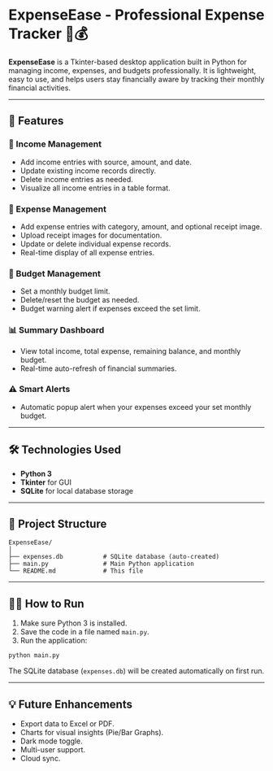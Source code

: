 # ExpenseEase - Professional Expense Tracker 🧾💰

**ExpenseEase** is a Tkinter-based desktop application built in Python for managing income, expenses, and budgets professionally. It is lightweight, easy to use, and helps users stay financially aware by tracking their monthly financial activities.

---

## 🚀 Features

### 📌 Income Management
- Add income entries with source, amount, and date.
- Update existing income records directly.
- Delete income entries as needed.
- Visualize all income entries in a table format.

### 📌 Expense Management
- Add expense entries with category, amount, and optional receipt image.
- Upload receipt images for documentation.
- Update or delete individual expense records.
- Real-time display of all expense entries.

### 📌 Budget Management
- Set a monthly budget limit.
- Delete/reset the budget as needed.
- Budget warning alert if expenses exceed the set limit.

### 📊 Summary Dashboard
- View total income, total expense, remaining balance, and monthly budget.
- Real-time auto-refresh of financial summaries.

### ⚠️ Smart Alerts
- Automatic popup alert when your expenses exceed your set monthly budget.

---

## 🛠️ Technologies Used

- **Python 3**
- **Tkinter** for GUI
- **SQLite** for local database storage

---

## 📂 Project Structure

```
ExpenseEase/
│
├── expenses.db           # SQLite database (auto-created)
├── main.py               # Main Python application
└── README.md             # This file
```

---

## 🧑‍💻 How to Run

1. Make sure Python 3 is installed.
2. Save the code in a file named `main.py`.
3. Run the application:

```bash
python main.py
```

The SQLite database (`expenses.db`) will be created automatically on first run.

---


## 💡 Future Enhancements

- Export data to Excel or PDF.
- Charts for visual insights (Pie/Bar Graphs).
- Dark mode toggle.
- Multi-user support.
- Cloud sync.
